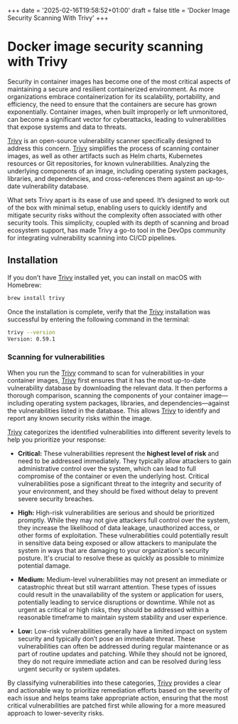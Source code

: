 +++
date = '2025-02-16T19:58:52+01:00'
draft = false
title = 'Docker Image Security Scanning With Trivy'
+++

# Docker image security scanning with Trivy

Security in container images has become one of the most critical aspects of maintaining a secure and resilient containerized environment. As more organizations embrace containerization for its scalability, portability, and efficiency, the need to ensure that the containers are secure has grown exponentially. Container images, when built improperly or left unmonitored, can become a significant vector for cyberattacks, leading to vulnerabilities that expose systems and data to threats.

[Trivy](https://trivy.dev/latest/) is an open-source vulnerability scanner specifically designed to address this concern. [Trivy](https://trivy.dev/latest/) simplifies the process of scanning container images, as well as other artifacts such as Helm charts, Kubernetes resources or Git repositories, for known vulnerabilities. Analyzing the underlying components of an image, including operating system packages, libraries, and dependencies, and cross-references them against an up-to-date vulnerability database.

What sets Trivy apart is its ease of use and speed. It’s designed to work out of the box with minimal setup, enabling users to quickly identify and mitigate security risks without the complexity often associated with other security tools. This simplicity, coupled with its depth of scanning and broad ecosystem support, has made Trivy a go-to tool in the DevOps community for integrating vulnerability scanning into CI/CD pipelines.

## Installation

If you don’t have [Trivy](https://trivy.dev/latest/) installed yet, you can install on macOS with Homebrew:

```bash
brew install trivy
```

Once the installation is complete, verify that the [Trivy](https://trivy.dev/latest/) installation was successful by entering the following command in the terminal:

```bash
trivy --version
Version: 0.59.1
```

### Scanning for vulnerabilities

When you run the [Trivy](https://trivy.dev/latest/) command to scan for vulnerabilities in your container images, [Trivy](https://trivy.dev/latest/) first ensures that it has the most up-to-date vulnerability database by downloading the relevant data. It then performs a thorough comparison, scanning the components of your container image—including operating system packages, libraries, and dependencies—against the vulnerabilities listed in the database. This allows [Trivy](https://trivy.dev/latest/) to identify and report any known security risks within the image.

[Trivy](https://trivy.dev/latest/) categorizes the identified vulnerabilities into different severity levels to help you prioritize your response:

- **Critical:** These vulnerabilities represent the **highest level of risk** and need to be addressed immediately. They typically allow attackers to gain administrative control over the system, which can lead to full compromise of the container or even the underlying host. Critical vulnerabilities pose a significant threat to the integrity and security of your environment, and they should be fixed without delay to prevent severe security breaches.

- **High:** High-risk vulnerabilities are serious and should be prioritized promptly. While they may not give attackers full control over the system, they increase the likelihood of data leakage, unauthorized access, or other forms of exploitation. These vulnerabilities could potentially result in sensitive data being exposed or allow attackers to manipulate the system in ways that are damaging to your organization's security posture. It's crucial to resolve these as quickly as possible to minimize potential damage.

- **Medium:**  Medium-level vulnerabilities may not present an immediate or catastrophic threat but still warrant attention. These types of issues could result in the unavailability of the system or application for users, potentially leading to service disruptions or downtime. While not as urgent as critical or high risks, they should be addressed within a reasonable timeframe to maintain system stability and user experience.

- **Low:** Low-risk vulnerabilities generally have a limited impact on system security and typically don’t pose an immediate threat. These vulnerabilities can often be addressed during regular maintenance or as part of routine updates and patching. While they should not be ignored, they do not require immediate action and can be resolved during less urgent security or system updates.

By classifying vulnerabilities into these categories, [Trivy](https://trivy.dev/latest/) provides a clear and actionable way to prioritize remediation efforts based on the severity of each issue and helps teams take appropriate action, ensuring that the most critical vulnerabilities are patched first while allowing for a more measured approach to lower-severity risks.


